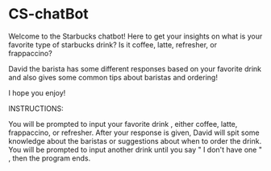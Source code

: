 # CS-chatBot

Welcome to the Starbucks chatbot! Here to get your insights on what is your favorite type of starbucks drink? Is it coffee, latte, refresher, or frappaccino?

David the barista has some different responses based on your favorite drink and also gives some common tips about baristas and ordering!

I hope you enjoy!

INSTRUCTIONS:

You will be prompted to input your favorite drink , either coffee, latte, frappaccino, or refresher.
After your response is given, David will spit some knowledge about the baristas or suggestions about when to order the drink.
You will be prompted to input another drink until you say " I don't have one " , then the program ends.

